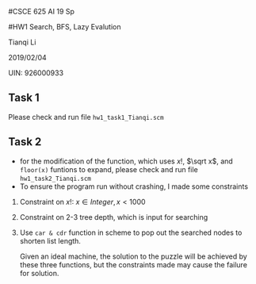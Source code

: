#CSCE 625 AI 19 Sp 

#HW1 Search, BFS, Lazy Evalution

Tianqi Li

2019/02/04

UIN: 926000933

##	Task 1

Please check and run file `hw1_task1_Tianqi.scm`

## Task 2

- for the modification of the function, which uses $x!$, $\sqrt x$, and `floor(x)` funtions to expand, please check and run file `hw1_task2_Tianqi.scm`
- To ensure the program run without crashing, I made some constraints

1. Constraint on $x!​$: $x \in Integer, x < 1000​$

2. Constraint on 2-3 tree depth, which is input for searching

3. Use `car & cdr` function in scheme to pop out the searched nodes to shorten list length.

   Given an ideal machine, the solution to the puzzle will be achieved by these three functions, but the constraints made may cause the failure for solution. 